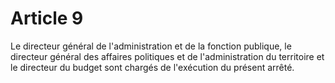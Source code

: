 # Article 9

Le directeur général de l'administration et de la fonction publique, le directeur général des affaires politiques et de l'administration du territoire et le directeur du budget sont chargés de l'exécution du présent arrêté.
